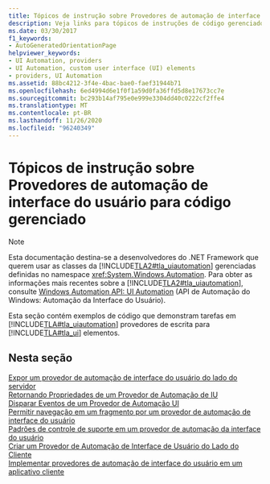 ```yaml
---
title: Tópicos de instrução sobre Provedores de automação de interface do usuário para código gerenciado
description: Veja links para tópicos de instruções de código gerenciado, que demonstram tarefas de gravação de provedores de automação da interface do usuário da Microsoft para elementos da interface (IU).
ms.date: 03/30/2017
f1_keywords:
- AutoGeneratedOrientationPage
helpviewer_keywords:
- UI Automation, providers
- UI Automation, custom user interface (UI) elements
- providers, UI Automation
ms.assetid: 88bc4212-3f4e-4bac-bae0-faef31944b71
ms.openlocfilehash: 6ed4994d6e1f0f1a59d0fa36ffd5d8e17673cc7e
ms.sourcegitcommit: bc293b14af795e0e999e3304dd40c0222cf2ffe4
ms.translationtype: MT
ms.contentlocale: pt-BR
ms.lasthandoff: 11/26/2020
ms.locfileid: "96240349"
---
```

# <a name="ui-automation-providers-for-managed-code-how-to-topics"></a>Tópicos de instrução sobre Provedores de automação de interface do usuário para código gerenciado

> [!NOTE]
> Esta documentação destina-se a desenvolvedores do .NET Framework que querem usar as classes da [!INCLUDE[TLA2#tla_uiautomation](../../../includes/tla2sharptla-uiautomation-md.md)] gerenciadas definidas no namespace <xref:System.Windows.Automation>. Para obter as informações mais recentes sobre a [!INCLUDE[TLA2#tla_uiautomation](../../../includes/tla2sharptla-uiautomation-md.md)], consulte [Windows Automation API: UI Automation](/windows/win32/winauto/entry-uiauto-win32) (API de Automação do Windows: Automação da Interface do Usuário).  
  
 Esta seção contém exemplos de código que demonstram tarefas em [!INCLUDE[TLA#tla_uiautomation](../../../includes/tlasharptla-uiautomation-md.md)] provedores de escrita para [!INCLUDE[TLA#tla_ui](../../../includes/tlasharptla-ui-md.md)] elementos.  
  
## <a name="in-this-section"></a>Nesta seção  

 [Expor um provedor de automação de interface do usuário do lado do servidor](expose-a-server-side-ui-automation-provider.md)  
 [Retornando Propriedades de um Provedor de Automação de IU](return-properties-from-a-ui-automation-provider.md)  
 [Disparar Eventos de um Provedor de Automação UI](raise-events-from-a-ui-automation-provider.md)  
 [Permitir navegação em um fragmento por um provedor de automação de interface do usuário](enable-navigation-in-a-ui-automation-fragment-provider.md)  
 [Padrões de controle de suporte em um provedor de automação da interface do usuário](support-control-patterns-in-a-ui-automation-provider.md)  
 [Criar um Provedor de Automação de Interface de Usuário do Lado do Cliente](create-a-client-side-ui-automation-provider.md)  
 [Implementar provedores de automação de interface do usuário em um aplicativo cliente](implement-ui-automation-providers-in-a-client-application.md)
